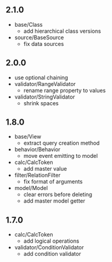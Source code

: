 ## 2.1.0

* base/Class
    - add hierarchical class versions
* source/BaseSource
    - fix data sources   

## 2.0.0

* use optional chaining
* validator/RangeValidator
    - rename range property to values
* validator/StringValidator
    - shrink spaces

## 1.8.0

* base/View
    - extract query creation method
* behavior/Behavior
    - move event emitting to model    
* calc/CalcToken
    - add master value
* filter/RelationFilter
    - fix format of arguments
* model/Model
    - clear errors before deleting 
    - add master model getter

## 1.7.0

* calc/CalcToken
    - add logical operations
* validator/ConditionValidator
    - add condition validator